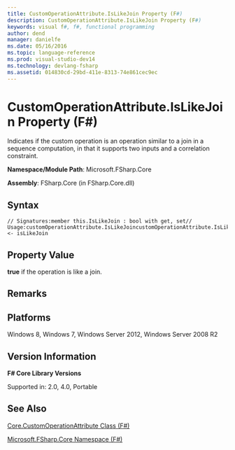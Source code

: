 ```yaml
---
title: CustomOperationAttribute.IsLikeJoin Property (F#)
description: CustomOperationAttribute.IsLikeJoin Property (F#)
keywords: visual f#, f#, functional programming
author: dend
manager: danielfe
ms.date: 05/16/2016
ms.topic: language-reference
ms.prod: visual-studio-dev14
ms.technology: devlang-fsharp
ms.assetid: 014830cd-29bd-411e-8313-74e861cec9ec 
---
```


# CustomOperationAttribute.IsLikeJoin Property (F#)

Indicates if the custom operation is an operation similar to a join in a sequence computation, in that it supports two inputs and a correlation constraint.

**Namespace/Module Path**: Microsoft.FSharp.Core

**Assembly**: FSharp.Core (in FSharp.Core.dll)


## Syntax

```
// Signatures:member this.IsLikeJoin : bool with get, set// Usage:customOperationAttribute.IsLikeJoincustomOperationAttribute.IsLikeJoin <- isLikeJoin
```

## Property Value
**true** if the operation is like a join.


## Remarks

## Platforms
Windows 8, Windows 7, Windows Server 2012, Windows Server 2008 R2


## Version Information
**F# Core Library Versions**

Supported in: 2.0, 4.0, Portable




## See Also
[Core.CustomOperationAttribute Class &#40;F&#35;&#41;](Core.CustomOperationAttribute-Class-%5BFSharp%5D.md)

[Microsoft.FSharp.Core Namespace &#40;F&#35;&#41;](Microsoft.FSharp.Core-Namespace-%5BFSharp%5D.md)

